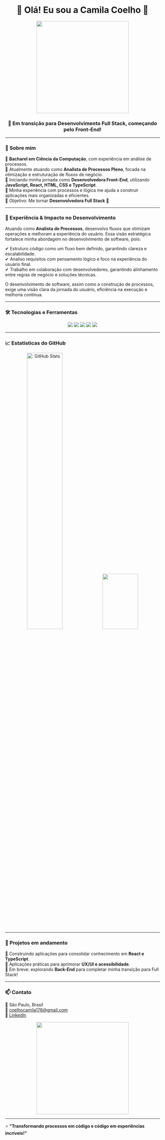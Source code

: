 <h1 align="center">🌟 Olá! Eu sou a Camila Coelho 🌟</h1>

<p align="center">
  <img src="https://media.giphy.com/media/v1.Y2lkPTc5MGI3NjExMTIxMzAwM2sxaGk3c2N2OW1xeWhuZnF3d3h0ZnQzbm51ZGl0eXRlaCZlcD12MV9naWZzX3NlYXJjaCZjdD1n/3oriO0OEd9QIDdllqo/giphy.gif" width="300"/>
</p>

<h3 align="center">🚀 Em transição para Desenvolvimento Full Stack, começando pelo Front-End!</h3>

---

### 🎯 Sobre mim  
🔹 **Bacharel em Ciência da Computação**, com experiência em análise de processos.  
🔹 Atualmente atuando como **Analista de Processos Pleno**, focada na otimização e estruturação de fluxos de negócio.  
🔹 Iniciando minha jornada como **Desenvolvedora Front-End**, utilizando **JavaScript, React, HTML, CSS e TypeScript**.  
🔹 Minha experiência com processos e lógica me ajuda a construir aplicações mais organizadas e eficientes.  
🔹 Objetivo: Me tornar **Desenvolvedora Full Stack** 🚀  

---

### 🏢 Experiência & Impacto no Desenvolvimento  
Atuando como **Analista de Processos**, desenvolvo fluxos que otimizam operações e melhoram a experiência do usuário. Essa visão estratégica fortalece minha abordagem no desenvolvimento de software, pois:  

✔ Estruturo código como um fluxo bem definido, garantindo clareza e escalabilidade.  
✔ Analiso requisitos com pensamento lógico e foco na experiência do usuário final.  
✔ Trabalho em colaboração com desenvolvedores, garantindo alinhamento entre regras de negócio e soluções técnicas.  

O desenvolvimento de software, assim como a construção de processos, exige uma visão clara da jornada do usuário, eficiência na execução e melhoria contínua.  

---

### 🛠️ Tecnologias e Ferramentas  
<p align="center">
  <img src="https://img.shields.io/badge/JavaScript-F7DF1E?style=for-the-badge&logo=javascript&logoColor=black">
  <img src="https://img.shields.io/badge/TypeScript-3178C6?style=for-the-badge&logo=typescript&logoColor=white">
  <img src="https://img.shields.io/badge/React-61DAFB?style=for-the-badge&logo=react&logoColor=black">
  <img src="https://img.shields.io/badge/HTML5-E34F26?style=for-the-badge&logo=html5&logoColor=white">
  <img src="https://img.shields.io/badge/CSS3-1572B6?style=for-the-badge&logo=css3&logoColor=white">
</p>

---

### 📈 Estatísticas do GitHub  
<p align="center">
  <img src="https://github-readme-stats.vercel.app/api?username=CamilaMCoelho&show_icons=true&theme=tokyonight" width="48%" alt="GitHub Stats">
   <img height="180em" img width="48%" src="https://github-readme-stats.vercel.app/api/top-langs/?username=CamilaMCoelho&layout=compact&langs_count=5&theme=tokyonight"/>
</p>

---

### 📌 Projetos em andamento  
🔹 Construindo aplicações para consolidar conhecimento em **React e TypeScript**.  
🔹 Aplicações práticas para aprimorar **UX/UI e acessibilidade**.  
🔹 Em breve: explorando **Back-End** para completar minha transição para Full Stack!  

---

### 📫 Contato  
📍 São Paulo, Brasil  
📧 [coelhocamila178@gmail.com](mailto:coelhocamila178@gmail.com)  
🔗 [LinkedIn](https://www.linkedin.com/in/camila-monteiro-coelho-96729a156)  

<p align="center">
  <img src="https://media.giphy.com/media/xTiIzJSKB4l7xTouE8/giphy.gif" width="300"/>
</p>

---

⭐ **"Transformando processos em código e código em experiências incríveis!"**  
